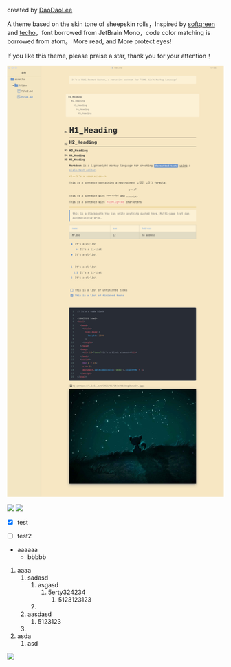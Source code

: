 



created by [DaoDaoLee](DaoDaoLee)

A theme based on the skin tone of sheepskin rolls，Inspired by [softgreen](https://github.com/pomopopo/typora-theme-softgreen) and [techo](https://github.com/lfkdsk/techo.css)，font borrowed from JetBrain Mono，code color matching is borrowed from atom。
More read, and More protect eyes!

If you like this theme, please praise a star, thank you for your attention！

 ![](https://raw.githubusercontent.com/daodaolee/typora-scrolls/main/snapshots/1.png)

![](https://raw.githubusercontent.com/daodaolee/typora-scrolls/main/snapshots/2.png)
   ![](https://raw.githubusercontent.com/daodaolee/typora-scrolls/main/snapshots/3.png)



- [x] test

- [ ] test2

  

* aaaaaa
  * bbbbb



1. aaaa
   1. sadasd
      1. asgasd
         1. 5erty324234
            1. 5123123123
      2. 
   2. aasdasd
      1. 5123123
   3. 
2. asda
   1. asd



![](https://i.loli.net/2021/01/18/c2YZaksqCAwux3r.jpg)